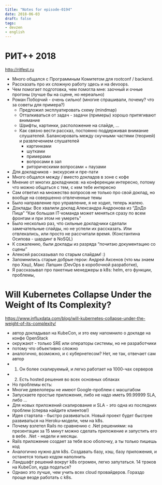 ```yaml
---
title: "Notes for episode-0194"
date: 2018-06-03
draft: false
tags:
- devzen
- english
---
```


# РИТ++ 2018
http://ritfest.ru

- Много общался с Программным Комитетом для rootconf / backend.
- Рассказать про их сложную работу здесь и на devoops.
- Чем помогает подготовка, чем помогла мне: заочный и очные прогоны (лучше бы на сцене, но нереально)
- Роман Поборчий - очень сильно! (многие спрашивали, почему? что за советы для примера?)
    - Предложил эксплуатировать схему (mindmap)
    - Отталкиваться от задач - задачи (примеры) хорошо притягивают внимание
    - Шрифты, картинки, расположение на слайде, …
    - Как связно вести рассказ, постоянно поддерживая внимание слушателей. Балансировать между скучными частями (теорией) и развлечением слушателей
        - картинками
        - шутками
        - примерами
        - вопросами в зал
        - риторическими вопросами + паузами
- Для докладчиков - экскурсия и пре-пати
- Много общался между / вместо докладов в зоне с кофе
- Мнение от многих докладчиков: на конференции интересно, потому что можно общаться с тем, с кем тебе интересно
- Сам ответил на множество вопросов не только про свой доклад, но вообще на совершенно отвлеченные темы
- Было направление про управление, я не ходил, теперь жалею.
- Доклады: Все хвалили доклад Александра Андронова из “ДоДо Пица” “Как большая IT-команда может меняться сразу по всем фронтам и при этом не умереть”
- Было несколько раз, что сильные докладчики сделали замечательные слайды, но не успели их рассказать. Или отвлекались, или просто не рассчитали время. (Константина Осипова - шардинг в NoSQL)
- К сожалению, были доклады из разряда “почитаю документацию со сцены”
- Алексей рассказывал по старым слайдам! :)
- Запомнились старые добрые герои: Андрей Аксенов (что мы знаем про Хэш), Макс Лапшин (DevOps в коробочной разработке),
- Я рассказывал про пакетные менеджеры в k8s: helm, его функции, проблемы,

# Will Kubernetes Collapse Under the Weight of Its Complexity?
https://www.influxdata.com/blog/will-kubernetes-collapse-under-the-weight-of-its-complexity/

- автор докладывал на KubeCon, и это ему напомнило о докладе на конфе OpenStack
- окружают - только SRE или операторы системы, но не разработчики
- потому что объективно сложно
- аналогично, возможно, и с кубернетесом? Нет, не так, отвечает сам автор
- 1. Он более скалируемый, и легко работает на 1000-чах серверов
- 2. Есть hosted решения во всех основных облаках
- Но проблемы есть:
- Многие девелоперы не имеют Google-проблем с масштабом
- Запускаете простые приложения, либо не надо иметь 99.99999 SLA, либо …
- Для новых приложений скалирование и SLA - это одна из последних проблем (сперва найдите клиентов!)
- Идея стартапа - быстро развиваться. Новый проект будет быстрее развиваться на Heroku-модели, чем на k8s.
- Почему взлетел Rails по сравнению с .Net решениями: на презентации за 15 минут можно сделать приложение и запустить его в вебе. .Net - недели и месяцы.
- Rails приложение создает за тебя всю оболочку, а ты только пишешь код
- Аналогично нужно для k8s. Создавать базу, кэш, базу приложения, и останется только кодом наполнить
- Ландшафт решений вокруг k8s огромен, легко запутаться. 14 трэков на KubeCon, куда податься?
- Однако это лучше, чем учить всех cloud провайдеров. Гораздо проще везде работать с k8s.
